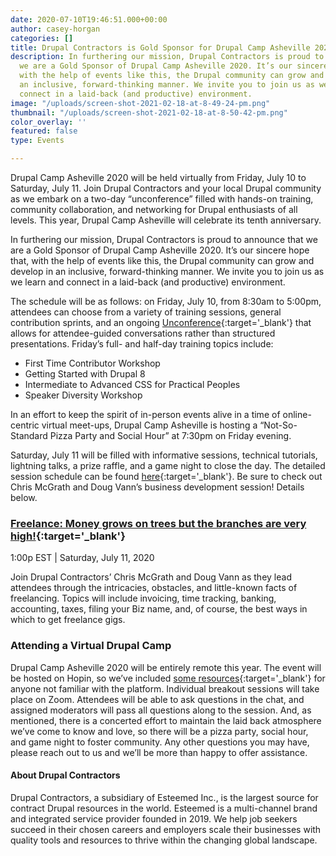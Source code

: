 ```yaml
---
date: 2020-07-10T19:46:51.000+00:00
author: casey-horgan
categories: []
title: Drupal Contractors is Gold Sponsor for Drupal Camp Asheville 2020
description: In furthering our mission, Drupal Contractors is proud to announce that
  we are a Gold Sponsor of Drupal Camp Asheville 2020. It’s our sincere hope that,
  with the help of events like this, the Drupal community can grow and develop in
  an inclusive, forward-thinking manner. We invite you to join us as we learn and
  connect in a laid-back (and productive) environment.
image: "/uploads/screen-shot-2021-02-18-at-8-49-24-pm.png"
thumbnail: "/uploads/screen-shot-2021-02-18-at-8-50-42-pm.png"
color_overlay: ''
featured: false
type: Events

---
```

Drupal Camp Asheville 2020 will be held virtually from Friday, July 10 to Saturday, July 11. Join Drupal Contractors and your local Drupal community as we embark on a two-day “unconference” filled with hands-on training, community collaboration, and networking for Drupal enthusiasts of all levels. This year, Drupal Camp Asheville will celebrate its tenth anniversary.

In furthering our mission, Drupal Contractors is proud to announce that we are a Gold Sponsor of Drupal Camp Asheville 2020. It’s our sincere hope that, with the help of events like this, the Drupal community can grow and develop in an inclusive, forward-thinking manner. We invite you to join us as we learn and connect in a laid-back (and productive) environment.

The schedule will be as follows: on Friday, July 10, from 8:30am to 5:00pm, attendees can choose from a variety of training sessions, general contribution sprints, and an ongoing [Unconference](https://www.drupalasheville.com/2020/unconference){:target='_blank'} that allows for attendee-guided conversations rather than structured presentations. Friday’s full- and half-day training topics include:

* First Time Contributor Workshop
* Getting Started with Drupal 8
* Intermediate to Advanced CSS for Practical Peoples
* Speaker Diversity Workshop

In an effort to keep the spirit of in-person events alive in a time of online-centric virtual meet-ups, Drupal Camp Asheville is hosting a “Not-So-Standard Pizza Party and Social Hour” at 7:30pm on Friday evening.

Saturday, July 11 will be filled with informative sessions, technical tutorials, lightning talks, a prize raffle, and a game night to close the day. The detailed session schedule can be found [here](https://www.drupalasheville.com/schedule){:target='_blank'}. Be sure to check out Chris McGrath and Doug Vann’s business development session! Details below.

### [Freelance: Money grows on trees but the branches are very high!](https://www.drupalasheville.com/2020/session/freelance-money-grows-trees-branches-are-very-high){:target='_blank'}

1:00p EST | Saturday, July 11, 2020

Join Drupal Contractors’ Chris McGrath and Doug Vann as they lead attendees through the intricacies, obstacles, and little-known facts of freelancing. Topics will include invoicing, time tracking, banking, accounting, taxes, filing your Biz name, and, of course, the best ways in which to get freelance gigs.

### Attending a Virtual Drupal Camp

Drupal Camp Asheville 2020 will be entirely remote this year. The event will be hosted on Hopin, so we’ve included [some resources](https://www.youtube.com/watch?v=QRBVbUCNTTg){:target='_blank'} for anyone not familiar with the platform. Individual breakout sessions will take place on Zoom. Attendees will be able to ask questions in the chat, and assigned moderators will pass all questions along to the session. And, as mentioned, there is a concerted effort to maintain the laid back atmosphere we’ve come to know and love, so there will be a pizza party, social hour, and game night to foster community. Any other questions you may have, please reach out to us and we’ll be more than happy to offer assistance.

#### About Drupal Contractors

Drupal Contractors, a subsidiary of Esteemed Inc., is the largest source for contract Drupal resources in the world. Esteemed is a multi-channel brand and integrated service provider founded in 2019. We help job seekers succeed in their chosen careers and employers scale their businesses with quality tools and resources to thrive within the changing global landscape.